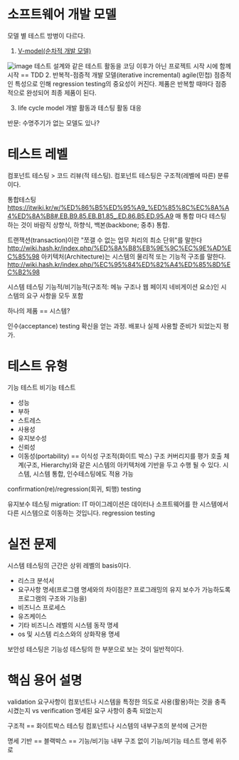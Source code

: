 # 소프트웨어 개발 모델
모델 별 테스트 방벙이 다르다.
1. [V-model(순차적 개발 모델)](https://ko.wikipedia.org/wiki/V_%EB%AA%A8%EB%8D%B8)


![image](https://user-images.githubusercontent.com/46150052/166460470-4c358ab1-d9d4-4c4d-92d5-4eeed52478db.png)
테스트 설계와 같은 테스트 활동을 코딩 이후가 아닌 프로젝트 시작 시에 함께 시작
== TDD
2. 반복적-점증적 개발 모델(iterative incremental)
agile(민첩)
점증적인 특성으로 인해 regression testing의 중요성이 커진다.
제품은 반복할 때마다 점증적으로 완성되어 최종 제품이 된다.

3. life cycle model
개발 활동과 테스팅 활동 대응

반문: 수명주기가 없는 모델도 있나?

# 테스트 레벨
컴포넌트 테스팅 > 코드 리뷰(적 테스팅). 컴포넌트 테스팅은 구조적(레벨에 따른) 분류이다.

통합테스팅 https://itwiki.kr/w/%ED%86%B5%ED%95%A9_%ED%85%8C%EC%8A%A4%ED%8A%B8#.EB.B9.85.EB.B1.85_.ED.86.B5.ED.95.A9
매 통합 마다 테스팅 하는 것이 바람직
상향식, 하향식, 백본(backbone; 중추) 통합.

트랜잭션(transaction)이란 "쪼갤 수 없는 업무 처리의 최소 단위"를 말한다 http://wiki.hash.kr/index.php/%ED%8A%B8%EB%9E%9C%EC%9E%AD%EC%85%98
아키텍처(Architecture)는 시스템의 물리적 또는 기능적 구조를 말한다. http://wiki.hash.kr/index.php/%EC%95%84%ED%82%A4%ED%85%8D%EC%B2%98

시스템 테스팅
기능적/비기능적(구조적: 메뉴 구조나 웹 페이지 네비게이션 요소)인 시스템의 요구 사항을 모두 포함

하나의 제품 == 시스템?

인수(acceptance) testing
확신을 얻는 과정.
배포나 실제 사용할 준비가 되었는지 평가.

# 테스트 유형
기능 테스트
비기능 테스트
- 성능
- 부하
- 스트레스
- 사용성
- 유지보수성
- 신뢰성
- 이동성(portability) == 이식성
구조적(화이트 박스)
구조 커버리지를 평가
호출 체계(구조, Hierarchy)와 같은 시스템의 아키텍처에 기반을 두고 수행 될 수 있다.
시스템, 시스템 통합, 인수테스팅에도 적용 가능

confirmation(re)/regression(회귀, 퇴행) testing

유지보수 테스팅
migration: IT 마이그레이션은 데이터나 소프트웨어를 한 시스템에서 다른 시스템으로 이동하는 것입니다.
regression testing

# 실전 문제
시스템 테스팅의 근간은 상위 레벨의 basis이다.
- 리스크 분석서
- 요구사항 명세(프로그램 명세와의 차이점은? 프로그래밍의 유지 보수가 가능하도록 프로그램의 구조와 기능을)
- 비즈니스 프로세스
- 유즈케이스
- 기타 비즈니스 레벨의 시스템 동작 명세
- os 및 시스템 리소스와의 상화작용 명세

보안성 테스팅은 기능성 테스팅의 한 부분으로 보는 것이 일반적이다.

# 핵심 용어 설명
validation 요구사항이 컴포넌트나 시스템을 특정한 의도로 사용(활용)하는 것을 충족시켰는지 vs verification 명세된 요구 사항이 충족 되었는지

구조적 == 화이트박스 테스팅
컴포넌트나 시스템의 내부구조의 분석에 근거한

명세 기반 == 블랙박스 == 기능/비기능
내부 구조 없이 기능/비기능 테스트 명세 위주로
